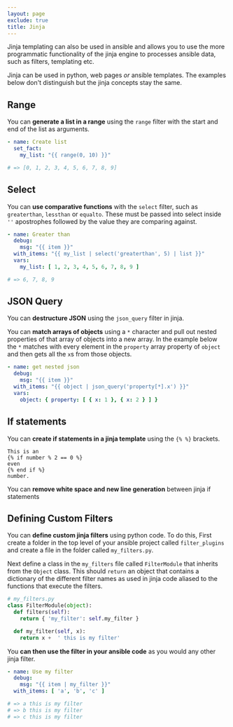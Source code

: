 ```yaml
---
layout: page
exclude: true
title: Jinja
---
```


Jinja templating can also be used in ansible and allows you to use the more programmatic functionality of the jinja engine to processes ansible data, such as filters, templating etc.

Jinja can be used in python, web pages *or* ansible templates. The examples below don't distinguish but the jinja concepts stay the same.

## Range

You can **generate a list in a range** using the `range` filter with the start and end of the list as arguments.
```yaml
- name: Create list
  set_fact:
    my_list: "{{ range(0, 10) }}"

# => [0, 1, 2, 3, 4, 5, 6, 7, 8, 9]
```

## Select

You can **use comparative functions** with the `select` filter, such as `greaterthan`, `lessthan` or `equalto`. These must be passed into select inside `''` apostrophes followed by the value they are comparing against.
```yaml
- name: Greater than
  debug:
    msg: "{{ item }}"
  with_items: "{{ my_list | select('greaterthan', 5) | list }}"
  vars:
    my_list: [ 1, 2, 3, 4, 5, 6, 7, 8, 9 ]

# => 6, 7, 8, 9
```

## JSON Query

You can **destructure JSON** using the `json_query` filter in jinja.

You can **match arrays of objects** using a `*` character and pull out nested properties of that array of objects into a new array. In the example below the `*` matches with every element in the `property` array property of `object` and then gets all the `x`s from those objects.
```yaml
- name: get nested json
  debug:
    msg: "{{ item }}"
  with_items: "{{ object | json_query('property[*].x') }}"
  vars:
    object: { property: [ { x: 1 }, { x: 2 } ] }
```

## If statements

You can **create if statements in a jinja template** using the `{% %}` brackets.
```
This is an
{% if number % 2 == 0 %}
even
{% end if %}
number.
```

You can **remove white space and new line generation** between jinja if statements

## Defining Custom Filters

You can **define custom jinja filters** using python code. To do this, First create a folder in the top level of your ansible project called `filter_plugins` and create a file in the folder called `my_filters.py`.

Next define a class in the `my_filters` file called `FilterModule` that inherits from the `Object` class. This should `return` an object that contains a dictionary of the different filter names as used in jinja code aliased to the functions that execute the filters.

```py
# my_filters.py
class FilterModule(object):
  def filters(self):
    return { 'my_filter': self.my_filter }

  def my_filter(self, x):
    return x +  ' this is my filter'
```

You **can then use the filter in your ansible code** as you would any other jinja filter.
```yaml
- name: Use my filter
  debug:
    msg: "{{ item | my_filter }}"
  with_items: [ 'a', 'b', 'c' ]

# => a this is my filter 
# => b this is my filter
# => c this is my filter
```
<!--stackedit_data:
eyJoaXN0b3J5IjpbMTYwOTAyMjI4NCwtMTAyOTY5Nzk4MF19
-->